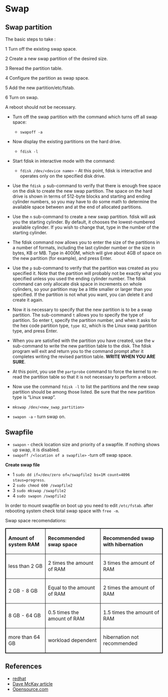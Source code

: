 # Swap

## Swap partition

The basic steps to take :

  1  Turn off the existing swap space.

  2  Create a new swap partition of the desired size.

  3  Reread the partition table.

  4  Configure the partition as swap space.

  5  Add the new partition/etc/fstab.

  6  Turn on swap.

A reboot should not be necessary.

* Turn off the swap partition with the command which turns off all swap space:
	* `swapoff -a`

* Now display the existing partitions on the hard drive.
	* `fdisk -l`

* Start fdisk in interactive mode with the command:
	* `fdisk /dev/<device name>` - At this point, fdisk is interactive and operates only on the specified disk drive.

* Use the `fdisk p` sub-command to verify that there is enough free space on the disk to create the new swap partition. The space on the hard drive is shown in terms of 512-byte blocks and starting and ending cylinder numbers, so you may have to do some math to determine the available space between and at the end of allocated partitions.

* Use the `n` sub-command to create a new swap partition. fdisk will ask you the starting cylinder. By default, it chooses the lowest-numbered available cylinder. If you wish to change that, type in the number of the starting cylinder.

* The fdisk command now allows you to enter the size of the partitions in a number of formats, including the last cylinder number or the size in bytes, KB or MB. Type in 4000M, which will give about 4GB of space on the new partition (for example), and press Enter.

* Use the `p` sub-command to verify that the partition was created as you specified it. Note that the partition will probably not be exactly what you specified unless you used the ending cylinder number. The fdisk command can only allocate disk space in increments on whole cylinders, so your partition may be a little smaller or larger than you specified. If the partition is not what you want, you can delete it and create it again.

* Now it is necessary to specify that the new partition is to be a swap partition. The sub-command `t` allows you to specify the type of partition. So enter t, specify the partition number, and when it asks for the hex code partition type, `type 82`, which is the Linux swap partition type, and press Enter.

* When you are satisfied with the partition you have created, use the `w` sub-command to write the new partition table to the disk. The fdisk program will exit and return you to the command prompt after it completes writing the revised partition table. **WRITE WHEN YOU ARE SURE**.

* At this point, you use the `partprobe` command to force the kernel to re-read the partition table so that it is not necessary to perform a reboot.

* Now use the command `fdisk -l` to list the partitions and the new swap partition should be among those listed. Be sure that the new partition type is “Linux swap”.

* `mkswap /dev/<new_swap_partition>`

* `swapon -a` - turn swap on.



## Swapfile
* `swapon` - check location size and priority of a swapfile. If nothing shows up swap, it is disabled.
* `swapoff /<location of a swapfile>` -turn off swap space. 

**Create swap file**

* 1 `sudo dd if=/dev/zero of=/swapfile2 bs=1M count=4096 staus=progress`. 
* 2 `sudo chmod 600 /swapfile2`
* 3 `sudo mkswap /swapfile2`
* 4 `sudo swapon /swapfile2`

In order to mount swapfile on boot up you need to edit `/etc/fstab`.
after rebooting system check total swap space with `free -m`.

Swap space recomendations: 

<table width="672" cellspacing="0" cellpadding="4" bordercolor="#000000" border="1">
<thead>
<tr>
<th width="167">
<p align="LEFT"><b>Amount of system RAM</b></p>
</th>
<th width="210">
<p align="LEFT"><b>Recommended swap space</b></p>
</th>
<th width="257">
<p align="LEFT"><b>Recommended swap with hibernation</b></p>
</th>
</tr>
</thead>
<tbody>
<tr>
<td width="167">
<p align="LEFT">less than 2 GB</p>
</td>
<td width="210">
<p align="LEFT">2 times the amount of RAM</p>
</td>
<td width="257">
<p align="LEFT">3 times the amount of RAM</p>
</td>
</tr>
<tr>
<td width="167">
<p align="LEFT">2 GB - 8 GB</p>
</td>
<td width="210">
<p align="LEFT">Equal to the amount of RAM</p>
</td>
<td width="257">
<p align="LEFT">2 times the amount of RAM</p>
</td>
</tr>
<tr>
<td width="167">
<p align="LEFT">8 GB - 64 GB</p>
</td>
<td width="210">
<p align="LEFT">0.5 times the amount of RAM</p>
</td>
<td width="257">
<p align="LEFT">1.5 times the amount of RAM</p>
</td>
</tr>
<tr>
<td width="167">
<p align="LEFT">more than 64 GB</p>
</td>
<td width="210">
<p align="LEFT">workload dependent</p>
</td>
<td width="257">
<p align="LEFT">hibernation not recommended</p>
</td>
</tr>
</tbody>
</table>




## References

* [redhat](https://www.redhat.com/sysadmin/managing-swap)
* [Dave McKay article](https://www.howtogeek.com/449691/what-is-swapiness-on-linux-and-how-to-change-it/amp/)
* [Opensource.com](https://opensource.com/article/18/9/swap-space-linux-systems)

